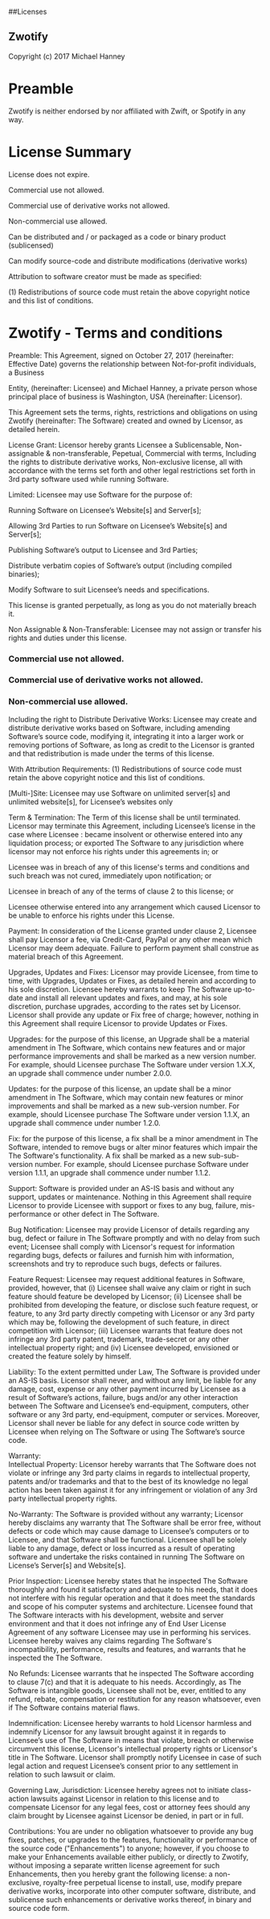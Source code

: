 
##Licenses

## Zwotify

Copyright (c) 2017 Michael Hanney

# Preamble 

Zwotify is neither endorsed by nor affiliated with Zwift, or Spotify in any way. 

# License Summary

License does not expire.

Commercial use not allowed.

Commercial use of derivative works not allowed.

Non-commercial use allowed.

Can be distributed and / or packaged as a code or binary product (sublicensed)

Can modify source-code and distribute modifications (derivative works)

Attribution to software creator must be made as specified:

(1) Redistributions of source code must retain the above copyright notice and this list of conditions.


# Zwotify - Terms and conditions

Preamble: This Agreement, signed on October 27, 2017 (hereinafter: Effective Date) governs the relationship between Not-for-profit individuals, a Business

Entity, (hereinafter: Licensee) and Michael Hanney, a private person whose principal place of business is Washington, USA (hereinafter: Licensor). 

This Agreement sets the terms, rights, restrictions and obligations on using Zwotify (hereinafter: The Software) created and owned by Licensor, as detailed herein.

License Grant: Licensor hereby grants Licensee a Sublicensable, Non-assignable & non-transferable, Pepetual, Commercial with terms, Including the rights to distribute derivative works, Non-exclusive license, all with accordance with the terms set forth and other legal restrictions set forth in 3rd party software used while running Software.

Limited: Licensee may use Software for the purpose of:

Running Software on Licensee’s Website[s] and Server[s];

Allowing 3rd Parties to run Software on Licensee’s Website[s] and Server[s];

Publishing Software’s output to Licensee and 3rd Parties;

Distribute verbatim copies of Software’s output (including compiled binaries);

Modify Software to suit Licensee’s needs and specifications.

This license is granted perpetually, as long as you do not materially breach it.

Non Assignable & Non-Transferable: Licensee may not assign or transfer his rights and duties under this license.

### Commercial use not allowed. 

### Commercial use of derivative works not allowed. 

### Non-commercial use allowed.

Including the right to Distribute Derivative Works: Licensee may create and distribute derivative works based on Software, including amending Software’s source code, modifying it, integrating it into a larger work or removing portions of Software, as long as credit to the Licensor is granted and that redistribution is made under the terms of this license.

With Attribution Requirements﻿: (1) Redistributions of source code must retain the above copyright notice and this list of conditions.

[Multi-]Site: Licensee may use Software on unlimited server[s] and unlimited website[s], for Licensee’s websites only

Term & Termination: The Term of this license shall be until terminated. Licensor may terminate this Agreement, including Licensee’s license in the case where Licensee :
became insolvent or otherwise entered into any liquidation process; or
exported The Software to any jurisdiction where licensor may not enforce his rights under this agreements in; or

Licensee was in breach of any of this license's terms and conditions and such breach was not cured, immediately upon notification; or

Licensee in breach of any of the terms of clause 2 to this license; or

Licensee otherwise entered into any arrangement which caused Licensor to be unable to enforce his rights under this License.

Payment: In consideration of the License granted under clause 2, Licensee shall pay Licensor a fee, via Credit-Card, PayPal or any other mean which Licensor may deem adequate. Failure to perform payment shall construe as material breach of this Agreement.

Upgrades, Updates and Fixes: Licensor may provide Licensee, from time to time, with Upgrades, Updates or Fixes, as detailed herein and according to his sole discretion. Licensee hereby warrants to keep The Software up-to-date and install all relevant updates and fixes, and may, at his sole discretion, purchase upgrades, according to the rates set by Licensor. Licensor shall provide any update or Fix free of charge; however, nothing in this Agreement shall require Licensor to provide Updates or Fixes.

Upgrades: for the purpose of this license, an Upgrade shall be a material amendment in The Software, which contains new features and or major performance improvements and shall be marked as a new version number. For example, should Licensee purchase The Software under version 1.X.X, an upgrade shall commence under number 2.0.0.

Updates: for the purpose of this license, an update shall be a minor amendment in The Software, which may contain new features or minor improvements and shall be marked as a new sub-version number. For example, should Licensee purchase The Software under version 1.1.X, an upgrade shall commence under number 1.2.0.

Fix: for the purpose of this license, a fix shall be a minor amendment in The Software, intended to remove bugs or alter minor features which impair the The Software's functionality. A fix shall be marked as a new sub-sub-version number. For example, should Licensee purchase Software under version 1.1.1, an upgrade shall commence under number 1.1.2.

Support: Software is provided under an AS-IS basis and without any support, updates or maintenance. Nothing in this Agreement shall require Licensor to provide Licensee with support or fixes to any bug, failure, mis-performance or other defect in The Software.

Bug Notification: Licensee may provide Licensor of details regarding any bug, defect or failure in The Software promptly and with no delay from such event; Licensee shall comply with Licensor's request for information regarding bugs, defects or failures and furnish him with information, screenshots and try to reproduce such bugs, defects or failures.

Feature Request: Licensee may request additional features in Software, provided, however, that (i) Licensee shall waive any claim or right in such feature should feature be developed by Licensor; (ii) Licensee shall be prohibited from developing the feature, or disclose such feature request, or feature, to any 3rd party directly competing with Licensor or any 3rd party which may be, following the development of such feature, in direct competition with Licensor; (iii) Licensee warrants that feature does not infringe any 3rd party patent, trademark, trade-secret or any other intellectual property right; and (iv) Licensee developed, envisioned or created the feature solely by himself.

Liability:  To the extent permitted under Law, The Software is provided under an AS-IS basis. Licensor shall never, and without any limit, be liable for any damage, cost, expense or any other payment incurred by Licensee as a result of Software’s actions, failure, bugs and/or any other interaction between The Software  and Licensee’s end-equipment, computers, other software or any 3rd party, end-equipment, computer or services.  Moreover, Licensor shall never be liable for any defect in source code written by Licensee when relying on The Software or using The Software’s source code.

Warranty:  
Intellectual Property: Licensor hereby warrants that The Software does not violate or infringe any 3rd party claims in regards to intellectual property, patents and/or trademarks and that to the best of its knowledge no legal action has been taken against it for any infringement or violation of any 3rd party intellectual property rights.

No-Warranty: The Software is provided without any warranty; Licensor hereby disclaims any warranty that The Software shall be error free, without defects or code which may cause damage to Licensee’s computers or to Licensee, and that Software shall be functional. Licensee shall be solely liable to any damage, defect or loss incurred as a result of operating software and undertake the risks contained in running The Software on License’s Server[s] and  Website[s].

Prior Inspection: Licensee hereby states that he inspected The Software thoroughly and found it satisfactory and adequate to his needs, that it does not interfere with his regular operation and that it does meet the standards and scope of his computer systems and architecture. Licensee found that The Software interacts with his development, website and server environment and that it does not infringe any of End User License Agreement of any software  Licensee may use in performing his services. Licensee hereby waives any claims regarding The Software's incompatibility, performance, results and features, and warrants that he inspected the The Software.

No Refunds: Licensee warrants that he inspected The Software according to clause 7(c) and that it is adequate to his needs. Accordingly, as The Software is intangible goods, Licensee shall not be, ever, entitled to any refund, rebate, compensation or restitution for any reason whatsoever, even if The Software contains material flaws.

Indemnification: Licensee hereby warrants to hold Licensor harmless and indemnify Licensor for any lawsuit brought against it in regards to Licensee’s use of The Software in means that violate, breach or otherwise circumvent this license, Licensor's intellectual property rights or Licensor's title in The Software. Licensor shall promptly notify Licensee in case of such legal action and request Licensee’s consent prior to any settlement in relation to such lawsuit or claim.

Governing Law, Jurisdiction: Licensee hereby agrees not to initiate class-action lawsuits against Licensor in relation to this license and to compensate Licensor for any legal fees, cost or attorney fees should any claim brought by Licensee against Licensor be denied, in part or in full.

Contributions:
You are under no obligation whatsoever to provide any bug fixes, patches, or upgrades to the features, functionality or performance of the source code ("Enhancements") to anyone; however, if you choose to make your Enhancements available either publicly, or directly to Zwotify, without imposing a separate written license agreement for such Enhancements, then you hereby grant the following license: a  non-exclusive, royalty-free perpetual license to install, use, modify prepare derivative works, incorporate into other computer software, distribute, and sublicense such enhancements or derivative works thereof, in binary and source code form.

